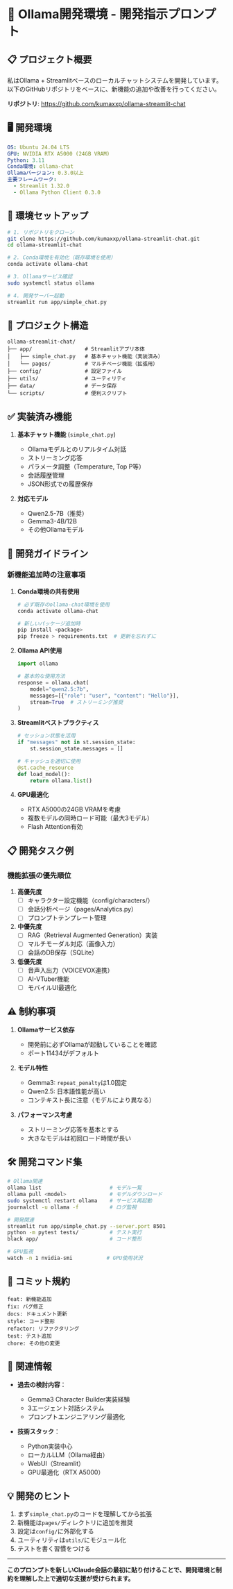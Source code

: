 # 🤖 Ollama開発環境 - 開発指示プロンプト

## 📋 プロジェクト概要

私はOllama + Streamlitベースのローカルチャットシステムを開発しています。以下のGitHubリポジトリをベースに、新機能の追加や改善を行ってください。

**リポジトリ**: https://github.com/kumaxxp/ollama-streamlit-chat

## 🖥️ 開発環境

```yaml
OS: Ubuntu 24.04 LTS
GPU: NVIDIA RTX A5000 (24GB VRAM)
Python: 3.11
Conda環境: ollama-chat
Ollamaバージョン: 0.3.0以上
主要フレームワーク:
  - Streamlit 1.32.0
  - Ollama Python Client 0.3.0
```

## 🚀 環境セットアップ

```bash
# 1. リポジトリをクローン
git clone https://github.com/kumaxxp/ollama-streamlit-chat.git
cd ollama-streamlit-chat

# 2. Conda環境を有効化（既存環境を使用）
conda activate ollama-chat

# 3. Ollamaサービス確認
sudo systemctl status ollama

# 4. 開発サーバー起動
streamlit run app/simple_chat.py
```

## 📂 プロジェクト構造

```
ollama-streamlit-chat/
├── app/                 # Streamlitアプリ本体
│   ├── simple_chat.py   # 基本チャット機能（実装済み）
│   └── pages/           # マルチページ機能（拡張用）
├── config/              # 設定ファイル
├── utils/               # ユーティリティ
├── data/                # データ保存
└── scripts/             # 便利スクリプト
```

## ✅ 実装済み機能

1. **基本チャット機能** (`simple_chat.py`)
   - Ollamaモデルとのリアルタイム対話
   - ストリーミング応答
   - パラメータ調整（Temperature, Top P等）
   - 会話履歴管理
   - JSON形式での履歴保存

2. **対応モデル**
   - Qwen2.5-7B（推奨）
   - Gemma3-4B/12B
   - その他Ollamaモデル

## 🔧 開発ガイドライン

### 新機能追加時の注意事項

1. **Conda環境の共有使用**
   ```bash
   # 必ず既存のollama-chat環境を使用
   conda activate ollama-chat
   
   # 新しいパッケージ追加時
   pip install <package>
   pip freeze > requirements.txt  # 更新を忘れずに
   ```

2. **Ollama API使用**
   ```python
   import ollama
   
   # 基本的な使用方法
   response = ollama.chat(
       model="qwen2.5:7b",
       messages=[{"role": "user", "content": "Hello"}],
       stream=True  # ストリーミング推奨
   )
   ```

3. **Streamlitベストプラクティス**
   ```python
   # セッション状態を活用
   if "messages" not in st.session_state:
       st.session_state.messages = []
   
   # キャッシュを適切に使用
   @st.cache_resource
   def load_model():
       return ollama.list()
   ```

4. **GPU最適化**
   - RTX A5000の24GB VRAMを考慮
   - 複数モデルの同時ロード可能（最大3モデル）
   - Flash Attention有効

## 📋 開発タスク例

### 機能拡張の優先順位

1. **高優先度**
   - [ ] キャラクター設定機能（config/characters/）
   - [ ] 会話分析ページ（pages/Analytics.py）
   - [ ] プロンプトテンプレート管理

2. **中優先度**
   - [ ] RAG（Retrieval Augmented Generation）実装
   - [ ] マルチモーダル対応（画像入力）
   - [ ] 会話のDB保存（SQLite）

3. **低優先度**
   - [ ] 音声入出力（VOICEVOX連携）
   - [ ] AI-VTuber機能
   - [ ] モバイルUI最適化

## ⚠️ 制約事項

1. **Ollamaサービス依存**
   - 開発前に必ずOllamaが起動していることを確認
   - ポート11434がデフォルト

2. **モデル特性**
   - Gemma3: `repeat_penalty`は1.0固定
   - Qwen2.5: 日本語性能が高い
   - コンテキスト長に注意（モデルにより異なる）

3. **パフォーマンス考慮**
   - ストリーミング応答を基本とする
   - 大きなモデルは初回ロード時間が長い

## 🛠️ 開発コマンド集

```bash
# Ollama関連
ollama list                      # モデル一覧
ollama pull <model>              # モデルダウンロード
sudo systemctl restart ollama    # サービス再起動
journalctl -u ollama -f          # ログ監視

# 開発関連
streamlit run app/simple_chat.py --server.port 8501
python -m pytest tests/          # テスト実行
black app/                       # コード整形

# GPU監視
watch -n 1 nvidia-smi           # GPU使用状況
```

## 📝 コミット規約

```
feat: 新機能追加
fix: バグ修正
docs: ドキュメント更新
style: コード整形
refactor: リファクタリング
test: テスト追加
chore: その他の変更
```

## 🔗 関連情報

- **過去の検討内容**：
  - Gemma3 Character Builder実装経験
  - 3エージェント対話システム
  - プロンプトエンジニアリング最適化

- **技術スタック**：
  - Python実装中心
  - ローカルLLM（Ollama経由）
  - WebUI（Streamlit）
  - GPU最適化（RTX A5000）

## 💡 開発のヒント

1. まず`simple_chat.py`のコードを理解してから拡張
2. 新機能は`pages/`ディレクトリに追加を推奨
3. 設定は`config/`に外部化する
4. ユーティリティは`utils/`にモジュール化
5. テストを書く習慣をつける

---

**このプロンプトを新しいClaude会話の最初に貼り付けることで、開発環境と制約を理解した上で適切な支援が受けられます。**